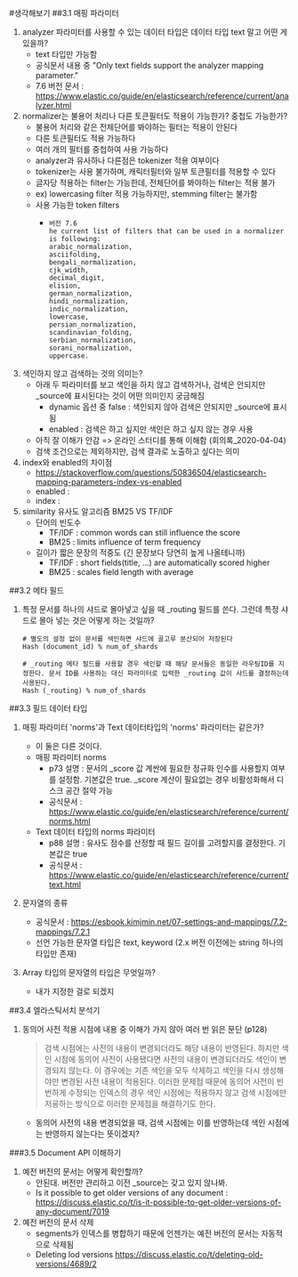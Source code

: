 #생각해보기
##3.1 매핑 파라미터
1. analyzer 파라미터를 사용할 수 있는 데이터 타입은 데이터 타입 text 말고 어떤 게 있을까?
    - text 타입만 가능함
    - 공식문서 내용 중 "Only text fields support the analyzer mapping parameter."
    - 7.6 버전 문서 : https://www.elastic.co/guide/en/elasticsearch/reference/current/analyzer.html
2. normalizer는 불용어 처리나 다른 토큰필터도 적용이 가능한가? 중첩도 가능한가?
    - 불용어 처리와 같은 전체단어를 봐야하는 필터는 적용이 안된다
    - 다른 토큰필터도 적용 가능하다
    - 여러 개의 필터를 중첩하여 사용 가능하다
    - analyzer과 유사하나 다른점은 tokenizer 적용 여부이다
    - tokenizer는 사용 불가하며, 캐릭터필터와 일부 토큰필터를 적용할 수 있다
    - 글자당 적용하는 filter는 가능한데, 전체단어를 봐야하는 filter는 적용 불가
    - ex) lowercasing filter 적용 가능하지만, stemming filter는 불가함
    - 사용 가능한 token filters
        - ```
          버전 7.6
          he current list of filters that can be used in a normalizer is following: 
          arabic_normalization, 
          asciifolding, 
          bengali_normalization, 
          cjk_width, 
          decimal_digit, 
          elision, 
          german_normalization, 
          hindi_normalization, 
          indic_normalization, 
          lowercase, 
          persian_normalization, 
          scandinavian_folding, 
          serbian_normalization, 
          sorani_normalization, 
          uppercase. 
          ```
3. 색인하지 않고 검색하는 것의 의미는?
    - 아래 두 파라미터를 보고 색인을 하지 않고 검색하거나, 검색은 안되지만 _source에 표시된다는 것이 어떤 의미인지 궁금해짐
        - dynamic 옵션 중 false : 색인되지 않아 검색은 안되지만 _source에 표시됨
        - enabled : 검색은 하고 싶지만 색인은 하고 싶지 않는 경우 사용
    - 아직 잘 이해가 안감 => 온라인 스터디를 통해 이해함 (회의록_2020-04-04)
    - 검색 조건으로는 제외하지만, 검색 결과로 노출하고 싶다는 의미
4. index와 enabled의 차이점
    - https://stackoverflow.com/questions/50836504/elasticsearch-mapping-parameters-index-vs-enabled
    - enabled : 
    - index : 
5. similarity 유사도 알고리즘 BM25 VS TF/IDF
    - 단어의 빈도수
        - TF/IDF : common words can still influence the score
        - BM25 : limits influence of term frequency
    - 길이가 짧은 문장의 적중도 (긴 문장보다 당연히 높게 나올테니까)
        - TF/IDF : short fields(title, ...) are automatically scored higher
        - BM25 : scales field length with average

##3.2 메타 필드
1. 특정 문서를 하나의 샤드로 몰아넣고 싶을 때 _routing 필드를 쓴다. 그런데 특정 샤드로 몰아 넣는 것은 어떻게 하는 것일까?
   ```
   # 별도의 설정 없이 문서를 색인하면 샤드에 골고루 분산되어 저장된다
   Hash (document_id) % num_of_shards
   
   # _routing 메타 필드를 사용할 경우 색인할 때 해당 문서들은 동일한 라우팅ID를 지정한다. 문서 ID를 사용하는 대신 파라미터로 입력한 _routing 값이 샤드를 결정하는데 사용된다.
   Hash (_routing) % num_of_shards
   ```
##3.3 필드 데이터 타입
1. 매핑 파라미터 'norms'과 Text 데이터타입의 'norms' 파라미터는 같은가?
    - 이 둘은 다른 것이다.
    - 매핑 파라미터 norms
        - p73 설명 : 문서의 _score 값 계싼에 필요한 정규화 인수를 사용할지 여부를 설정함. 기본값은 true. _score 계산이 필요없는 경우 비활성화해서 디스크 공간 절약 가능
        - 공식문서 : https://www.elastic.co/guide/en/elasticsearch/reference/current/norms.html
    - Text 데이터 타입의 norms 파라미터
        - p88 설명 : 유사도 점수를 산정할 때 필드 길이를 고려할지를 결정한다. 기본값은 true
        - 공식문서 : https://www.elastic.co/guide/en/elasticsearch/reference/current/text.html

2. 문자열의 종류
    - 공식문서 : https://esbook.kimjmin.net/07-settings-and-mappings/7.2-mappings/7.2.1
    - 선언 가능한 문자열 타입은 text, keyword (2.x 버전 이전에는 string 하나의 타입만 존재)

3. Array 타입의 문자열의 타입은 무엇일까?
    - 내가 지정한 걸로 되겠지

##3.4 엘라스틱서치 분석기
1. 동의어 사전 적용 시점에 내용 중 이해가 가지 않아 여러 번 읽은 문단 (p128)
    > 검색 시점에는 사전의 내용이 변경되더라도 해당 내용이 반영된다. 하지만 색인 시점에 동의어 사전이 사용됐다면 사전의 내용이 변경되더라도 색인이 변경되지 않는다. 이 경우에는 기존 색인을 모두 삭제하고 색인을 다시 생성해야만 변경된 사전 내용이 적용된다. 이러한 문제점 때문에 동의어 사전이 빈번하게 수정되는 인덱스의 경우 색인 시점에는 적용하지 않고 검색 시점에만 저굥하는 방식으로 이러한 문제점을 해결하기도 한다.
    - 동의어 사전의 내용 변경되었을 때, 검색 시점에는 이를 반영하는데 색인 시점에는 반영하지 않는다는 뜻이겠지?
    
###3.5 Document API 이해하기
1. 예전 버전의 문서는 어떻게 확인할까?
    - 안된대. 버전만 관리하고 이전 _source는 갖고 있지 않나봐.
    - Is it possible to get older versions of any document : <https://discuss.elastic.co/t/is-it-possible-to-get-older-versions-of-any-document/7019>
2. 예전 버전의 문서 삭제
    - segments가 인덱스를 병합하기 때문에 언젠가는 예전 버전의 문서는 자동적으로 삭제됨
    - Deleting lod versions <https://discuss.elastic.co/t/deleting-old-versions/4689/2>